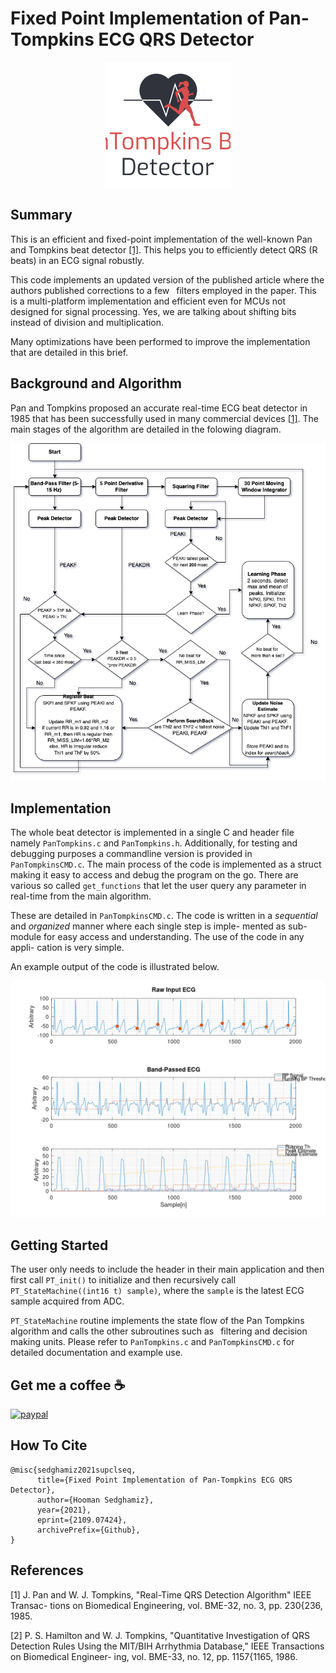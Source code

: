 # Fixed Point Implementation of Pan-Tompkins ECG QRS Detector

<p align="center">
  <img src="./assets/logo.png">
</p>

## Summary

This is an efficient and fixed-point implementation of the well-known Pan and
Tompkins beat detector [[1]](#1). This helps you to efficiently detect QRS (R beats) in an ECG signal 
robustly.

This code implements an updated version of the published
article where the authors published corrections to a few  filters employed in the paper.
This is a multi-platform implementation and efficient even for MCUs not
designed for signal processing. Yes, we are talking about shifting bits instead of division and 
multiplication.

Many optimizations have been performed to improve the implementation that are detailed in this brief.

## Background and Algorithm

Pan and Tompkins proposed an accurate real-time ECG beat detector in 1985 that has been
successfully used in many commercial devices [[1]](#1). The main stages of the algorithm are
detailed in the folowing diagram.

![Algorithm](./assets/pan-tompkins-algorithm.png)


## Implementation

The whole beat detector is implemented in a single C and header file namely `PanTompkins.c`
and `PanTompkins.h`. Additionally, for testing and debugging purposes a commandline version is provided in `PanTompkinsCMD.c`. 
The main process of the code is implemented as a struct making it easy to access and
debug the program on the go. There are various so called `get_functions` that let the user query any parameter in real-time from the main algorithm.

These are detailed in `PanTompkinsCMD.c`. The code is written in a *sequential* and *organized* manner where each single step is imple-
mented as sub-module for easy access and understanding. The use of the code in any appli-
cation is very simple.

An example output of the code is illustrated below.

![Example](./assets/Example.png)



## Getting Started

The user only needs to include the header in their main application
and then first call `PT_init()` to initialize and then recursively call `PT_StateMachine((int16 t) sample)`,
where the `sample` is the latest ECG sample acquired from ADC.

`PT_StateMachine` routine implements the state flow of the Pan Tompkins algorithm
and calls the other subroutines such as  filtering and decision making units. Please refer to
`PanTompkins.c` and `PanTompkinsCMD.c` for detailed documentation and example use.



## Get me a coffee :coffee: 
[![paypal](https://www.paypalobjects.com/en_US/i/btn/btn_donateCC_LG.gif)](https://www.paypal.com/cgi-bin/webscr?cmd=_donations&business=9FAVSPGXTBBQU&currency_code=USD)



## How To Cite 
```
@misc{sedghamiz2021supclseq,
      title={Fixed Point Implementation of Pan-Tompkins ECG QRS Detector}, 
      author={Hooman Sedghamiz},
      year={2021},
      eprint={2109.07424},
      archivePrefix={Github},
}
```

## References
<a id="1">[1]</a> 
J. Pan and W. J. Tompkins, "Real-Time QRS Detection Algorithm" IEEE Transac-
tions on Biomedical Engineering, vol. BME-32, no. 3, pp. 230{236, 1985.

<a id="2">[2]</a>
P. S. Hamilton and W. J. Tompkins, "Quantitative Investigation of QRS Detection Rules
Using the MIT/BIH Arrhythmia Database," IEEE Transactions on Biomedical Engineer-
ing, vol. BME-33, no. 12, pp. 1157{1165, 1986.